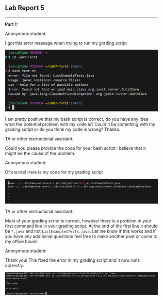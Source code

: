 ## **Lab Report 5**
---
**Part 1:**

Anonymous student:

  I got this error message when trying to run my grading script
  
  ![Image](error_message1.png)

  I am pretty positive that my bash script is correct, do you have any idea what the potential problem with my code is?
  Could it be something with my grading script or do you think my code is wrong? Thanks.
  

TA or other instructional assistant:

  Could you please provide the code for your bash script I believe that it might be the cause of the problem.

Anonymous student:

  Of course! Here is my code for my grading script
  
  ![Image](test.sh.png)


TA or other instructional assistant:

  Most of your grading script is correct, however there is a problem in your first command line in your grading script. At
  the end of the first line it should be `*.java` and not `ListExamplesTests.java`. Let me know if this works and if you 
  have any additional questions feel free to make another post or come to my office hours!


Anonymous student:

  Thank you! This fixed the error in my grading script and it now runs correctly.
  
  ![Image](test_pass123.png)
